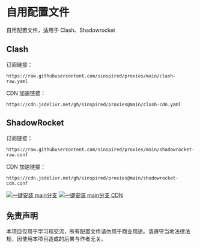 # 自用配置文件

自用配置文件，适用于 Clash、Shadowrocket

## Clash

订阅链接：

```
https://raw.githubusercontent.com/sinspired/proxies/main/clash-raw.yaml
```

CDN 加速链接：

```
https://cdn.jsdelivr.net/gh/sinspired/proxies@main/clash-cdn.yaml
```

## ShadowRocket

订阅链接：

```
https://raw.githubusercontent.com/sinspired/proxies/main/shadowrocket-raw.conf
```

CDN 加速链接：

```
https://cdn.jsdelivr.net/gh/sinspired/proxies@main/shadowrocket-cdn.conf
```

[![一键安装 main分支](https://img.shields.io/static/v1?label=一键安装&message=Rules-raw&color=grey&logo=googledocs&logoColor=white&labelColor=orange&messageColor=white)](shadowrocket://config/add/shadowrocket-raw.conf"一键安装：main分支")  [![一键安装 main分支 CDN](https://img.shields.io/static/v1?label=一键安装&message=Rules-CDN&color=grey&logo=googledocs&logoColor=white&labelColor=blue&messageColor=white)](hshadowrocket://config/add/shadowrocket-cdn.conf"一键安装：main分支CDN")

## 免责声明

本项目仅用于学习和交流，所有配置文件请勿用于商业用途。请遵守当地法律法规，因使用本项目造成的后果与作者无关。
